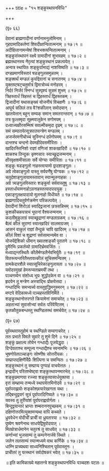 +++
title = "१५ शङ्कुस्थापनविधिः"

+++
    
(पृ० ६६)   
    
देवानां ब्राह्मणादीनां वर्णानामनुलोमिनाम् ।  
गृहग्रामादिकर्तणां शिवदीक्षान्वितात्मनाम् ॥ १७।१ ॥  
अदीक्षितानामन्येषां शिवभक्त्यन्वितात्मनाम् ।  
शङ्कुसंस्थापनं वक्ष्ये ग्रामादीनां शुभावहम् ॥ १७।२ ॥  
ब्रह्मस्थानस्य नैरृत्यां शङ्कुस्थानं प्रकल्पयेत् ।  
अन्यत्र स्थापितः शङ्कुर्ग्रामाद्यं नाशयिष्यति ॥ १७।३ ॥  
दण्डप्रमाणविस्तारं षडङ्गुलसमुन्नतम् ।   
शङ्क्वर्थं मण्डलं कुर्याद्देवानां च सनातनम् ॥ १७।४ ॥  
युक्ताष्टषट्चतुर्मात्रं द्विमात्रोच्चं मनोहरम् ।  
निर्दरं निर्जरं स्निग्धं सुस्पृश्यं सुसमं शुभम् ॥ १७।५ ॥  
त्रिहस्तार्धं त्रिहस्तं च द्विहस्तार्धं द्विहस्तकम् ।  
द्विजादीनां यथासङ्ख्यं योजनीयं विचक्षणैः ॥ १७।६ ॥   
आपूर्य सलिलं तत्र वै?शकीलान् समोदयान् ।  
खातयेत्तान् बहून् सम्यक् समान् समतरान्तरान् ॥ १७।७ ॥  
तत्र फुल्लमृदा सूक्ष्मवालुकेन सगोमयम् ।  
दध्याज्यक्षीरसम्मिश्रं सवल्मीकमृदा दृढम् ॥ १७।८ ॥  
समं सम्पातयेत्सूत्रपातयन्त्रेण मण्डलम् ।  
अजर्जरमनीचोच्चं सुस्निग्धं दर्पणोपमम् ॥ १७।९ ॥  
दान्तश्च चन्दनो देवमहीदेवसमीरिताः ।  
खादिरस्तिनिशो राज्ञां वणिजां शाकखादिरौ ॥ १७।१० ॥  
शाकश्च तिन्दुकः कृष्णसारः स्याच्छूद्रजन्मनाम् ।  
क्षीरवृक्षशमीसालाः सर्वे योग्याः समीरिताः ॥ १७।११ ॥   
शङ्कुः षडङ्गुलो नाहस्त्वायामो द्वादशाङ्गुलः ।  
अग्रे त्वेकाङ्गुलो वास्तु सर्ववर्णेषु योग्यकः ॥ १७।१२ ॥  
चतुर्दशाङ्गुलायामस्तावान् स्यान्मूलनाहकः ।  
अग्रे त्र्यङ्गुलविस्तारः शङ्कुर्वा सर्ववास्तुषु ॥ १७।१३ ॥  
हस्तार्धायामनाहोऽग्रनाहस्तत्पादपादयुक् ।  
एकाङ्गुलक्षयादायो मूलनाहो विधीयते ॥ १७।१४ ॥  
ब्राह्मणादिचतुर्वर्णक्रमेण परिकल्पयेत् ।  
देवादीनां शिरोऽग्रं स्याद्द्विजानां छत्रसन्निभम् ॥ १७।१५ ॥  
कुशकीचकपत्राभं भूपानां वैश्यजन्मनाम् ।  
कदलीमुकुलाग्रं स्याच्छूद्राणां मण्डलाग्रकम् ॥ १७।१६ ॥  
बैल्वं कीलं सुराणां स्यात्खादिरं सालमाग्रजम् ।  
आसनं वाकुलं राज्ञां तैन्दुकं चापि खादिरम् ॥ १७।१७ ॥  
कीलं विशां च शूद्राणां सर्वसामान्यमेव वा ।  
योजयेद्देशिको धीमान् ख्यातशङ्कौ पुरातने ॥ १७।१८ ॥  
द्रुमैरेभिः प्रकर्तव्यो ग्रामादिर्भ्रमवर्जितः ।  
मध्याद्यन्तस्थितैः कीलैर्मण्डलैर्नवभिर्युतैः ॥ १७।१९ ॥  
वितस्त्यन्तरितैस्तावत्कीलं सूचिसमन्वितम् ।  
ग्रामकेदारशैले स्यात्सूचिरेकाङ्गुलायता ॥ १७।२० ॥  
यवोदरमुखां हेमरूप्यताम्रमयीं तथा ।  
पञ्चगव्येन संशोध्य भूयः शुद्धोदकेन वा ॥ १७।२१ ॥  
हृदयेन तु मन्त्रेण अस्त्राद्भिः प्रोक्षयेत्तदा ।  
गन्धादिभिः समभ्यर्च्य वास्तुवृद्धिमनुस्मरन् ॥ १७।२२ ॥  
मण्टपे वेदिकामध्ये पञ्चहस्तविनिर्मिते ।  
शङ्कुस्थानोत्तरगते क्रियामेनां समाचरेत् ॥ १७।२३ ॥  
अहताभ्यां सुवासोभ्यां सर्वतः परिवेष्टितम् ।  
कृतकौतुकबन्धस्तु स्थण्डिलस्थं समर्चयेत् ॥ १७।२४ ॥  
    
(पृ० ६७)   
    
पूर्वस्थवास्तुहोमं च स्थण्डिले सम्यगाचरेत् ।  
ततः प्रभाते विमले सुवारे तु शुभे दिने ॥ १७।२५ ॥  
शङ्कुं प्रक्षाल्य तोयेन गन्धाद्यैः पूजयेद्धृदा ।  
दिग्देवताश्च सम्पूज्य गन्धाद्यैश्च स्वनामभिः ॥ १७।२६ ॥  
भूषणोपेतपञ्चाङ्गः सोष्णीषः सोत्तरीयकः ।  
सम्प्राप्तदक्षिणैर्विप्रैः शिल्पिना च समन्वितः ॥ १७।२७ ॥  
शङ्कुस्थानं तु सम्प्राप्य पुण्याहं वाचयेत्ततः ।  
इन्द्रादीन् परितश्चेष्ट्वा शङ्कुस्थापनमारभेत् ॥ १७।२८ ॥  
शङ्कुप्रमाणया रज्ज्वा शङ्कुव्यासार्धयुक्तया ।  
वृत्तं सम्भ्राम्य तन्मध्ये स्थापयेत्तमिनोदये ॥ १७।२९ ॥  
पूर्वापराह्णयोः शङ्कोश्छायारेखागता यथा ।  
तद्बिन्दुद्वयगं सूत्रं पूर्वापरदिगिष्यते ॥ १७।३० ॥  
यवस्य तु तुरीयांशं पूर्वापराह्णयोर्गता ।  
बिन्दुद्वयान्तरं भ्रान्तः शम्बराननपुच्छकम् ॥ १७।३१ ॥  
दक्षिणोत्तरमित्युक्तमन्यथा वापि कथ्यते ।  
ध्रुववेधेन वोदीचीं प्राचीं वा ध्रुवतारया ॥ १७।३२ ॥  
पुष्येण श्रवणेनाथ साधयेद्विषुवोदयात् ।  
मितक्षेत्रार्धमानेन चतुरश्रं तु साधयेत् ॥ १७।३३ ॥  
कर्णाभ्यां भुजसाम्यं तु कम्पनेनार्जवे स्थिते ।  
जलेन तलसाम्यं स्यान्मध्यमे वाथ कर्णिके ॥ १७।३४ ॥  
धाम्नि प्राच्यथवा साध्यनिश्चितान् पूर्ववास्तुनः ।  
प्राचीतरं तु यत्स्थानं सर्वदोषकरं भवेत् ॥ १७।३५ ॥  
    
॥ इति कामिकाख्ये महातन्त्रे शङ्कुस्थापनविधिः पञ्चदशः पटलः ॥  
    
    
    
    
